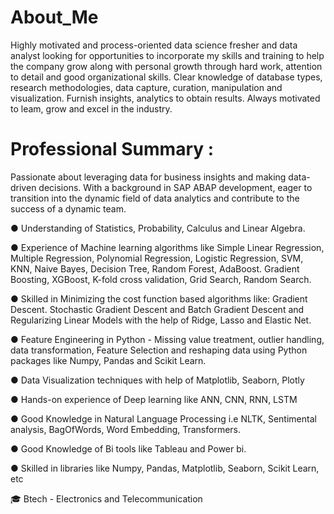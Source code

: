 # About_Me

Highly motivated and process-oriented data science fresher and data analyst looking for opportunities to incorporate my skills and training to help the company grow along with personal growth through hard work, attention to detail and good organizational skills. Clear knowledge of database types, research methodologies, data capture, curation, manipulation and visualization. Furnish insights, analytics to obtain results. Always motivated to leam, grow and excel in the industry. 

# Professional Summary :
Passionate about leveraging data for business insights and making data-driven decisions. With a background in SAP ABAP development, eager to transition into the dynamic field of data analytics and contribute to the success of a dynamic team.

● Understanding of Statistics, Probability, Calculus and Linear Algebra.

● Experience of Machine learning algorithms like Simple Linear Regression, Multiple Regression, Polynomial Regression, Logistic Regression, SVM, KNN, Naive Bayes, Decision Tree, Random Forest, AdaBoost. Gradient Boosting, XGBoost, K-fold cross validation, Grid Search, Random Search.

● Skilled in Minimizing the cost function based algorithms like: Gradient Descent. Stochastic Gradient Descent and Batch Gradient Descent and Regularizing Linear Models with the help of Ridge, Lasso and Elastic Net. 

● Feature Engineering in Python - Missing value treatment, outlier handling, data transformation, Feature Selection and reshaping data using Python packages like
Numpy, Pandas and Scikit Learn.

● Data Visualization techniques with help of Matplotlib, Seaborn, Plotly 

● Hands-on experience of Deep learning like ANN, CNN, RNN, LSTM

● Good Knowledge in Natural Language Processing i.e NLTK, Sentimental analysis, BagOfWords, Word Embedding, Transformers.

● Good Knowledge of Bi tools like Tableau and Power bi. 

● Skilled in libraries like Numpy, Pandas, Matplotlib, Seaborn, Scikit Learn, etc

🎓 Btech - Electronics and Telecommunication
